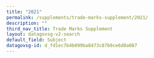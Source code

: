 ```yaml
---
title: "2021"
permalink: /supplements/trade-marks-supplement/2021/
description: ""
third_nav_title: Trade Marks Supplement
layout: datagovsg-v2-search
default_field: Subject
datagovsg-id: d_fd1ec7b4b099ba8473c87b9ce6d8a087
---
```

